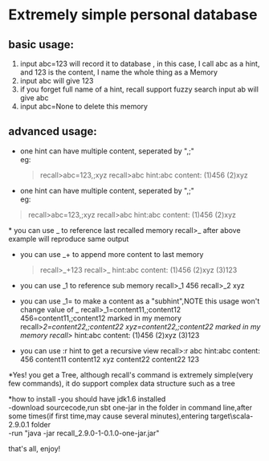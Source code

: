 Extremely simple personal database  
=========================================
  
basic usage:
------------------
1. input abc=123 will record it to database   , in this case, I call abc as a hint, and 123 is the content, I name the whole thing as a Memory
2. input abc will give 123
3. if you forget full name of a hint, recall support fuzzy search
input ab  will give abc  
4. input abc=None to delete this memory

advanced usage:
------------------
* one hint can have multiple content, seperated by ",;"  
eg:
    <blockquote>  
    recall>abc=123,;xyz  
    recall>abc  
    hint:abc  
    content:  
      (1)456  
      (2)xyz  
    </blockquote>
* one hint can have multiple content, seperated by ",;"  
eg:  
<blockquote>  
recall>abc=123,;xyz  
recall>abc  
hint:abc  
content:  
  (1)456  
  (2)xyz  
</blockquote>  
* you can use _ to reference last recalled memory  
recall>_  after above example will reproduce same output  

* you can use _+ to append more content to last memory
    <blockquote>
    recall>_+123  
    recall>_  
    hint:abc  
    content:  
      (1)456  
      (2)xyz  
      (3)123  
    </blockquote>
  
* you can use _1 to reference sub memory
recall>_1
456
recall>_2
xyz

* you can use _1= to make a content as a "subhint",NOTE this usage won't change value of _
recall>_1=content11,;content12
456=content11,;content12 marked in my memory
recall>_2=content22,;content22
xyz=content22,;content22 marked in my memory
recall>_
hint:abc
content:
  (1)456
  (2)xyz
  (3)123
  
* you can use :r hint to get a recursive view
recall>:r abc
hint:abc
content:
    456
        content11
        content12
    xyz
        content22
        content22
    123

*Yes! you get a Tree, although recall's command is extremely simple(very few commands), it do support complex data structure such as a tree  

*how to install
-you should have jdk1.6 installed  
-download sourcecode,run sbt one-jar in the folder in command line,after some times(if first time,may cause several minutes),entering target\scala-2.9.0.1 folder  
-run "java -jar recall_2.9.0-1-0.1.0-one-jar.jar"   

that's all, enjoy! 

